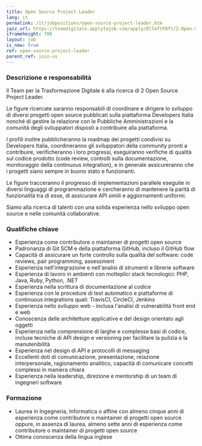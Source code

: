 ```yaml
---
title: Open Source Project Leader
lang: it
permalink: /it/jobpositions/open-source-project-leader.htm
jazz_url: https://teamdigitale.applytojob.com/apply/DllmTtP8ft/2-Open-Source-Project-Leader
iframeheight: 700
layout: job
is_new: true
ref: open-source-project-leader
parent_ref: join-us
---
```


### Descrizione e responsabilità
Il Team per la Trasformazione Digitale è alla ricerca di 2 Open Source Project Leader.

Le figure ricercate saranno responsabili di coordinare e dirigere lo sviluppo di diversi progetti open source pubblicati sulla piattaforma Developers Italia nonché di gestire la relazione con le Pubbliche Amministrazioni e la comunità degli sviluppatori disposti a contribuire alla piattaforma. 

I profili inoltre pubblicheranno la roadmap dei progetti condivisi su Developers Italia, coordineranno gli sviluppatori della community pronti a contribuire, verificheranno i loro progressi, eseguiranno verifiche di qualità sul codice prodotto (code review, controlli sulla documentazione, monitoraggio della continuous integration), e in generale assicureranno che i progetti siano sempre in buono stato e funzionanti.

Le figure tracceranno il progresso di implementazioni parallele eseguite in diversi linguaggi di programmazione e cercheranno di mantenere la parità di funzionalità tra di esse, di assicurare API simili e aggiornamenti uniformi.

Siamo alla ricerca di talenti con una solida esperienza nello sviluppo open source e nelle comunità collaborative.



### Qualifiche chiave
- Esperienza come contributore o maintainer di progetti open source
- Padronanza di Git SCM e della piattaforma GitHub, incluso il GitHub flow
- Capacità di assicurare un forte controllo sulla qualità del software: code reviews, pair programming, assessment
- Esperienza nell'integrazione e nell'analisi di strumenti e librerie software
- Esperienza di lavoro in ambienti con molteplici stack tecnologici: PHP, Java, Ruby, Python, .NET
- Esperienza nella scrittura di documentazione al codice
- Esperienza con le procedure di test automatico e piattaforme di continuous integrations quali: TravisCI, CircleCI, Jenkins
- Esperienza nello sviluppo web - inclusa l'analisi di vulnerabilità front end e web
- Conoscenza delle architetture applicative e del design orientato agli oggetti
- Esperienza nella comprensione di larghe e complesse basi di codice, incluse tecniche di API design e versioning per facilitare la pulizia e la manutenibilità
- Esperienza nel design di API e protocolli di messaging
- Eccellenti doti di comunicazione, presentazione, relazione interpersonale, ragionamento analitico, capacità di comunicare concetti complessi in maniera chiara
- Esperienza nella leadership, direzione e mentorship di un team di ingegneri software



### Formazione
- Laurea in Ingegneria, Informatica o affine con almeno cinque anni di esperienza come contributore o maintainer di progetti open source oppure, in assenza di laurea, almeno sette  anni di esperienza come contributore o maintainer di progetti open source
- Ottima conoscenza della lingua inglese

